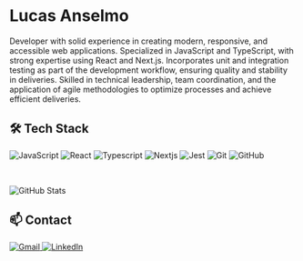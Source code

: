 # Lucas Anselmo

Developer with solid experience in creating modern, responsive, and accessible web applications. Specialized in JavaScript and TypeScript, with strong expertise using React and Next.js. Incorporates unit and integration testing as part of the development workflow, ensuring quality and stability in deliveries. Skilled in technical leadership, team coordination, and the application of agile methodologies to optimize processes and achieve efficient deliveries.

## 🛠️ Tech Stack

![JavaScript](https://img.shields.io/badge/-JavaScript-333333?style=flat&logo=javascript)
![React](https://img.shields.io/badge/-React-333333?style=flat&logo=react)
![Typescript](https://img.shields.io/badge/-Typescript-333333?style=flat&logo=typescript)
![Nextjs](https://img.shields.io/badge/Next.js-333333?logo=next.js&logoColor=white)
![Jest](https://img.shields.io/badge/-Jest-333333?style=flat&logo=jest)
![Git](https://img.shields.io/badge/-Git-333333?style=flat&logo=git)
![GitHub](https://img.shields.io/badge/-GitHub-333333?style=flat&logo=github)

<br/>

![GitHub Stats](https://github-readme-stats.vercel.app/api?username=LucasAnselmoSilva12345&show_icons=true&theme=dracula)

## 📫 Contact

<p align="left">
  <a href="mailto:lucasanselmodasilva02@gmail.com" title="Gmail">
    <img src="https://img.shields.io/badge/-Gmail-FF0000?style=flat-square&labelColor=FF0000&logo=gmail&logoColor=white&link=LINK-DO-SEU-GMAIL" alt="Gmail"/>
  </a>
  <a href="https://www.linkedin.com/in/lucas-anselmo-desenvolvedor/" title="LinkedIn">
    <img src="https://img.shields.io/badge/-Linkedin-0e76a8?style=flat-square&logo=Linkedin&logoColor=white&link=LINK-DO-SEU-LINKEDIN" alt="LinkedIn"/>
  </a>
</p>